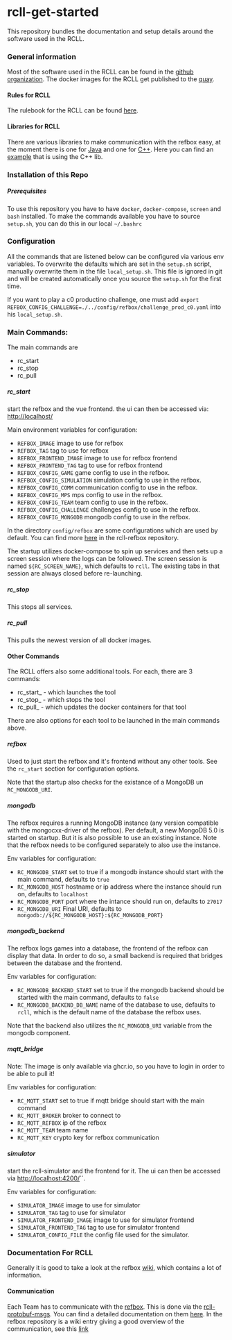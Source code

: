 # rcll-get-started
This repository bundles the documentation and setup details around the software used in the RCLL.
### General information
Most of the software used in the RCLL can be found in the [github organization](https://github.com/robocup-logistics). 
The docker images for the RCLL get published to the [quay](https://quay.io/organization/robocup-logistics).
#### Rules for RCLL
The rulebook for the RCLL can be found [here](https://github.com/robocup-logistics/rcll-rulebook).
#### Libraries for RCLL
There are various libraries to make communication with the refbox easy, at the moment there is one for [Java](https://github.com/robocup-logistics/rcll-java) and one for [C++](https://github.com/fawkesrobotics/protobuf_comm). Here you can find an [example](https://github.com/lef98/rcll_refbox_comm_example) that is using the C++ lib.

### Installation of this Repo
##### Prerequisites
To use this repository you have to have `docker`, `docker-compose`, `screen` and `bash` installed. To make the commands available you have to source `setup.sh`, you can do this in our local
`~/.bashrc`

### Configuration
All the commands that are listened below can be configured via various env variables. To overwrite the defaults which are set in the `setup.sh` script, manually overwrite them in the file `local_setup.sh`. This file is ignored in git and will be created automatically once you source the `setup.sh` for the first time.

If you want to play a c0 productino challenge, one must add `export REFBOX_CONFIG_CHALLENGE=./../config/refbox/challenge_prod_c0.yaml` into his `local_setup.sh`.

### Main Commands:

The main commands are
 - rc_start
 - rc_stop
 - rc_pull



##### rc_start

start the refbox and the vue frontend. the ui can then be accessed via: [http://localhost/](http://localhost/)

Main environment variables for configuration:
- `REFBOX_IMAGE` image to use for refbox
- `REFBOX_TAG` tag to use for refbox
- `REFBOX_FRONTEND_IMAGE` image to use for refbox frontend
- `REFBOX_FRONTEND_TAG` tag to use for refbox frontend
- `REFBOX_CONFIG_GAME` game config to use in the refbox.
- `REFBOX_CONFIG_SIMULATION` simulation config to use in the refbox.
- `REFBOX_CONFIG_COMM` communication config to use in the refbox.
- `REFBOX_CONFIG_MPS` mps config to use in the refbox.
- `REFBOX_CONFIG_TEAM` team config to use in the refbox.
- `REFBOX_CONFIG_CHALLENGE` challenges config to use in the refbox.
- `REFBOX_CONFIG_MONGODB` mongodb config to use in the refbox.

In the directory `config/refbox` are some configurations which are used by default. You can find more [here](https://github.com/robocup-logistics/rcll-refbox/tree/master/cfg]) in the rcll-refbox repository.

The startup utilizes docker-compose to spin up services and then sets up a screen session where the logs can be followed.
The screen session is named `${RC_SCREEN_NAME}`, which defaults to `rcll`.
The existing tabs in that session are always closed before re-launching.

##### rc_stop
This stops all services.

##### rc_pull
This pulls the newest version of all docker images.

#### Other Commands

The RCLL offers also some additional tools. For each, there are 3 commands:
 - rc_start_<tool> - which launches the tool
 - rc_stop_<tool> - which stops the tool
 - rc_pull_<tool> - which updates the docker containers for that tool

There are also options for each tool to be launched in the main commands above.

##### refbox

Used to just start the refbox and it's frontend without any other tools.
See the `rc_start` section for configuration options.

Note that the startup also checks for the existance of a MongoDB un `RC_MONGODB_URI`.

##### mongodb

The refbox requires a running MongoDB instance (any version compatible with the mongocxx-driver of the refbox).
Per default, a new MongoDB 5.0 is started on startup. But it is also possible to use an existing instance. Note that the refbox needs to be configured separately to also use the instance.

Env variables for configuration:
- `RC_MONGODB_START` set to true if a mongodb instance should start with the main command, defaults to `true`
- `RC_MONGODB_HOST` hostname or ip address where the instance should run on, defaults to `localhost`
- `RC_MONGODB_PORT` port where the intance should run on, defaults to `27017`
- `RC_MONGODB_URI` Final URI, defaults to` mongodb://${RC_MONGODB_HOST}:${RC_MONGODB_PORT}`

##### mongodb_backend

The refbox logs games into a database, the frontend of the refbox can display that data.
In order to do so, a small backend is required that bridges between the database and the frontend.

Env variables for configuration:
- `RC_MONGODB_BACKEND_START` set to true if the mongodb backend should be started with the main command, defaults to `false`
- `RC_MONGODB_BACKEND_DB_NAME` name of the database to use, defaults to `rcll`, which is the default name of the database the refbox uses.

Note that the backend also utilizes the `RC_MONGODB_URI` variable from the mongodb component.

##### mqtt_bridge

Note: The image is only available via ghcr.io, so you have to login in order to be able to pull it!

Env variables for configuration:
- `RC_MQTT_START` set to true if mqtt bridge should start with the main command
- `RC_MQTT_BROKER` broker to connect to
- `RC_MQTT_REFBOX` ip of the refbox
- `RC_MQTT_TEAM` team name
- `RC_MQTT_KEY` crypto key for refbox communication


##### simulator
start the rcll-simulator and the frontend for it. The ui can then be accessed via [http://localhost:4200/](http://localhost:4200/)``. 

Env variables for configuration: 
- `SIMULATOR_IMAGE` image to use for simulator
- `SIMULATOR_TAG` tag to use for simulator
- `SIMULATOR_FRONTEND_IMAGE` image to use for simulator frontend
- `SIMULATOR_FRONTEND_TAG` tag to use for simulator frontend
- `SIMULATOR_CONFIG_FILE` the config file used for the simulator.

### Documentation For RCLL

Generally it is good to take a look at the refbox [wiki](https://github.com/robocup-logistics/rcll-refbox/wiki), which contains a lot of information.

#### Communication
Each Team has to communicate with the [refbox](https://github.com/robocup-logistics/rcll-refbox). This is done via the [rcll-protobuf-msgs](https://github.com/robocup-logistics/rcll-protobuf-msgs). You can find a detailed documentation on them [here](https://pkohout.github.io/rcll-protobuf-msgs/). In the refbox repository is a wiki entry giving a good overview of the communication, see this [link](https://github.com/robocup-logistics/rcll-refbox/wiki/Communication-Protocol#messages-sent-from-the-refbox)
